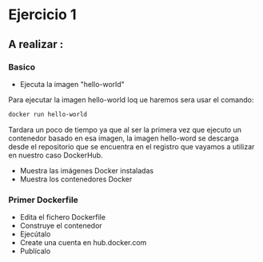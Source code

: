 # Ejercicio 1
## A realizar :
### Basico
- Ejecuta la imagen "hello-world"

Para ejecutar la imagen hello-world loq ue haremos sera usar el comando:
```bash
docker run hello-world
```
Tardara un poco de tiempo ya que al ser la primera vez que ejecuto un contenedor basado en esa imagen, la imagen hello-word se descarga desde el repositorio que se encuentra en el registro que vayamos a utilizar en nuestro caso DockerHub.

- Muestra las imágenes Docker instaladas
- Muestra los contenedores Docker
### Primer Dockerfile
- Edita el fichero Dockerfile
- Construye el contenedor
- Ejecútalo
- Create una cuenta en hub.docker.com
- Publícalo
